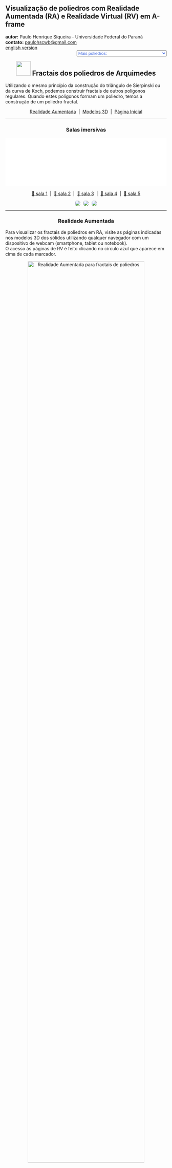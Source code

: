 <link rel="stylesheet" href="../../scripts/style.css">
<meta charset="utf-8">
<link rel="icon" type="image/png" href="../vr/salas/imagens/icone.png">
<h2>Visualização de poliedros com Realidade Aumentada (RA) e Realidade Virtual (RV) em A-frame</h2>
<b>autor:</b> Paulo Henrique Siqueira - Universidade Federal do Paraná
<br><b>contato:</b> <a href="#"> paulohscwb@gmail.com </a>
<br><a href="https://paulohscwb.github.io/polyhedra2/fractalarchimedean/">english version</a>
<form style="margin: 0 auto; float:right; text-align:right; width:100%; margin-bottom:15px;">
	<select id="url" onchange="urlHandler(this.value)" style="color:royalblue;">
		<option disabled selected>Mais poliedros:</option>
		<option value="../../ArchimedeanCatalanHulls/pt-br/">Cascos convexos de Arquimedes e Catalan</option>
		<option value="../../fractalplatonic/pt-br/">Fractais dos poliedros de Platão</option>
		<option value="../../fractalnonconvex/pt-br/">Fractais dos poliedros não convexos</option>
		<option disabled value="../../fractalarchimedean/pt-br/">Fractais dos poliedros de Arquimedes</option>
		<option value="../../chamfered/pt-br/">Poliedros chanfrados</option>
		<option value="../../propellor/pt-br/">Poliedros de hélice</option>
		<option value="../../diamonds/pt-br/">Poliedros de diamante</option>
		<option value="../../biscribed/pt-br/">Poliedros biscritos</option>
	</select>
</form>
<script>
function urlHandler(value) {                               
    window.location.assign(`${value}`);
}
</script>

<p id="p1"></p>
  <h2 align="center"><img src="../vr/salas/imagens/icone.png" style="margin-bottom:-10px" width="45"> Fractais dos poliedros de Arquimedes</h2>
  Utilizando o mesmo princípio da construção do triângulo de Sierpinski ou da curva de Koch, podemos construir fractais de outros polígonos regulares. Quando estes polígonos formam um poliedro, temos a construção de um poliedro fractal.

 <p align="center"><a href="#ra">Realidade Aumentada</a><span>&nbsp;&nbsp;|&nbsp;&nbsp;</span><a href="#m3d">Modelos 3D</a><span>&nbsp;&nbsp;|&nbsp;&nbsp;</span><a href="../../pt-br/">Página Inicial</a></p>
<hr>
 <h3 align="center">Salas imersivas</h3>
  <div class="embed-container"><iframe width="100%" src="../sala1.htm" title="Sala Imersiva de fractais de poliedros" frameborder="0" loading="lazy"></iframe></div>
  <p align="center"><a href="../sala1.htm" target="_blank">&#x1f517; sala 1</a><span>&nbsp;&nbsp;|&nbsp;&nbsp;</span><a href="../sala2.htm" target="_blank">&#x1f517; sala 2</a><span>&nbsp;&nbsp;|&nbsp;&nbsp;</span><a href="../sala3.htm" target="_blank">&#x1f517; sala 3</a><span>&nbsp;&nbsp;|&nbsp;&nbsp;</span><a href="../sala4.htm" target="_blank">&#x1f517; sala 4</a><span>&nbsp;&nbsp;|&nbsp;&nbsp;</span><a href="../sala5.htm" target="_blank">&#x1f517; sala 5</a></p>
  <p align="center"><img src="../../../cotadas/videos/frac_arq1.gif" style="max-width: 31.5%; border-radius:5px; margin-right:2%" loading="lazy"/><img src="../../../cotadas/videos/frac_arq2.gif" style="max-width: 31.5%; border-radius:5px; margin-right:2%" loading="lazy"/><img src="../../../cotadas/videos/frac_arq3.gif" style="max-width: 31.5%; border-radius:5px" loading="lazy"/></p>
  <hr>
  <h3 id="ra" align="center">Realidade Aumentada</h3>
  Para visualizar os fractais de poliedros em RA, visite as páginas indicadas nos modelos 3D dos sólidos utilizando qualquer navegador com um dispositivo de webcam (smartphone, tablet ou notebook).
<br>O acesso às páginas de RV é feito clicando no círculo azul que aparece em cima de cada marcador.
<p align="center"><img style="border-radius:7px;" alt="Realidade Aumentada para fractais de poliedros" src="../ar/example.jpg" width="85%"></p>
<p align="center"><img src="../ar/fractalarchimedean.gif" alt="Realidade Aumentada para fractais de poliedros" style="max-width: 92%; border-radius:5px;" loading="lazy"/></p>
<hr>
<h3 id="m3d" align="center">Modelos 3D</h3>
<iframe width="560" height="315" style="max-width:100%" src="https://www.youtube.com/embed/videoseries?list=PLy0I_lGW8HxXIEDyrj14E7sqOR33oFOdr" title="YouTube video player" frameborder="0" allow="accelerometer; autoplay; clipboard-write; encrypted-media; gyroscope; picture-in-picture; web-share" allowfullscreen></iframe>
<h4>1. Fractal do cuboctaedro</h4>
<a href="../vr/FractalCuboctahedron.htm" target="_blank" title="modelo 3D" class="fotoA"><img src="../ar/31A.png" class="foto" alt="Fractal do cuboctaedro"></a><img src="../ar/31.png" class="qr">
 <br><br>Aplicando-se o princípio de construção da curva de Sierpinski nos vértices das faces quadradas do cuboctaedro, obtemos um fractal do cuboctaedro. Na primeira ordem de construção do fractal, construímos um novo sólido em cada vértice do poliedro original. Neste exemplo, temos as representações do sólido nas ordens 0, 1, 2 e 3.
 <table>
	<tr>
		<th>ordem</th>
		<th>poliedros</th>
		<th>faces</th>
		<th>arestas</th>
		<th>vértices</th>
	</tr>
	<tr>
		<td>0</td>
		<td>1</td>
		<td>14</td>
		<td>24</td>
		<td>12</td>
	</tr>
	<tr>
		<td>1</td>
		<td>12</td>
		<td>168</td>
		<td>288</td>
		<td>144</td>
	</tr>
	<tr>
		<td>2</td>
		<td>144</td>
		<td>2016</td>
		<td>3456</td>
		<td>1728</td>
	</tr>
	<tr>
		<td>3</td>
		<td>1728</td>
		<td>24192</td>
		<td>41472</td>
		<td>20736</td>
	</tr>
 </table>
 <a href="../ra.html" class="raAR" title="Realidade aumentada" target="_blank"></a>
<hr>
<h4>2. Fractal do icosidodecaedro</h4>
<a href="../vr/FractalIcosidodecahedron.htm" target="_blank" title="modelo 3D" class="fotoA"><img src="../ar/32A.png" class="foto" alt="Fractal do icosidodecaedro"></a><img src="../ar/32.png" class="qr">
 <br><br>Aplicando-se o princípio de construção da curva de Koch nas faces triangulares do icosidodecaedro, obtemos um fractal do icosidodecaedro. Na primeira ordem de construção do fractal, construímos um novo sólido em cada face triangular do poliedro original. Neste exemplo, temos as representações do sólido nas ordens 0, 1, 2 e 3.
 <table>
	<tr>
		<th>ordem</th>
		<th>poliedros</th>
		<th>faces</th>
		<th>arestas</th>
		<th>vértices</th>
	</tr>
	<tr>
		<td>0</td>
		<td>1</td>
		<td>32</td>
		<td>60</td>
		<td>30</td>
	</tr>
	<tr>
		<td>1</td>
		<td>21</td>
		<td>672</td>
		<td>1260</td>
		<td>630</td>
	</tr>
	<tr>
		<td>2</td>
		<td>441</td>
		<td>14112</td>
		<td>26460</td>
		<td>13230</td>
	</tr>
	<tr>
		<td>3</td>
		<td>9261</td>
		<td>296352</td>
		<td>555660</td>
		<td>277830</td>
	</tr>
 </table>
 <a href="../ra.html" class="raAR" title="Realidade aumentada" target="_blank"></a>
<hr>
<h4>3. Fractal do rombicosidodecaedro</h4>
<a href="../vr/FractalRhombicosidodecahedron.htm" target="_blank" title="modelo 3D" class="fotoA"><img src="../ar/33A.png" class="foto" alt="Fractal do rombicosidodecaedro"></a><img src="../ar/33.png" class="qr">
 <br><br>Aplicando-se o princípio de construção da curva de Koch nas faces pentagonais do rombicosidodecaedro, obtemos um fractal do rombicosidodecaedro. Na primeira ordem de construção do fractal, construímos um novo sólido em cada face pentagonal do poliedro original. Neste exemplo, temos as representações do sólido nas ordens 0, 1, 2 e 3.
 <table>
	<tr>
		<th>ordem</th>
		<th>poliedros</th>
		<th>faces</th>
		<th>arestas</th>
		<th>vértices</th>
	</tr>
	<tr>
		<td>0</td>
		<td>1</td>
		<td>62</td>
		<td>120</td>
		<td>60</td>
	</tr>
	<tr>
		<td>1</td>
		<td>13</td>
		<td>806</td>
		<td>1560</td>
		<td>780</td>
	</tr>
	<tr>
		<td>2</td>
		<td>169</td>
		<td>10478</td>
		<td>20280</td>
		<td>10140</td>
	</tr>
	<tr>
		<td>3</td>
		<td>2197</td>
		<td>136214</td>
		<td>263640</td>
		<td>131820</td>
	</tr>
 </table>
 <a href="../ra.html" class="raAR" title="Realidade aumentada" target="_blank"></a>
<hr>
<h4>4. Fractal do rombicuboctaedro</h4>
<a href="../vr/FractalRhombicuboctahedron.htm" target="_blank" title="modelo 3D" class="fotoA"><img src="../ar/34A.png" class="foto" alt="Fractal do rombicuboctaedro"></a><img src="../ar/34.png" class="qr">
 <br><br>Aplicando-se o princípio de construção da curva de Koch nas faces triangulares do rombicuboctaedro, obtemos um fractal do rombicuboctaedro. Na primeira ordem de construção do fractal, construímos um novo sólido em cada face triangular do poliedro original. Neste exemplo, temos as representações do sólido nas ordens 0, 1, 2 e 3.
 <table>
	<tr>
		<th>ordem</th>
		<th>poliedros</th>
		<th>faces</th>
		<th>arestas</th>
		<th>vértices</th>
	</tr>
	<tr>
		<td>0</td>
		<td>1</td>
		<td>26</td>
		<td>48</td>
		<td>24</td>
	</tr>
	<tr>
		<td>1</td>
		<td>9</td>
		<td>234</td>
		<td>432</td>
		<td>216</td>
	</tr>
	<tr>
		<td>2</td>
		<td>81</td>
		<td>2106</td>
		<td>3888</td>
		<td>1944</td>
	</tr>
	<tr>
		<td>3</td>
		<td>729</td>
		<td>18954</td>
		<td>34992</td>
		<td>17496</td>
	</tr>
 </table>
 <a href="../ra1.html" class="raAR" title="Realidade aumentada" target="_blank"></a>
<hr>
<h4>5. Fractal do cubo snub</h4>
<a href="../vr/FractalSnubCube.htm" target="_blank" title="modelo 3D" class="fotoA"><img src="../ar/35A.png" class="foto" alt="Fractal do cubo snub"></a><img src="../ar/35.png" class="qr">
 <br><br>Aplicando-se o princípio de construção da curva de Koch nas faces quadradas do cubo snub, obtemos um fractal do cubo snub. Na primeira ordem de construção do fractal, construímos um novo sólido em cada face quadrada do poliedro original. Neste exemplo, temos as representações do sólido nas ordens 0, 1, 2, e 4.
 <table>
	<tr>
		<th>ordem</th>
		<th>poliedros</th>
		<th>faces</th>
		<th>arestas</th>
		<th>vértices</th>
	</tr>
	<tr>
		<td>0</td>
		<td>1</td>
		<td>38</td>
		<td>60</td>
		<td>24</td>
	</tr>
	<tr>
		<td>1</td>
		<td>7</td>
		<td>266</td>
		<td>420</td>
		<td>168</td>
	</tr>
	<tr>
		<td>2</td>
		<td>49</td>
		<td>1862</td>
		<td>2940</td>
		<td>1176</td>
	</tr>
	<tr>
		<td>3</td>
		<td>343</td>
		<td>13034</td>
		<td>20580</td>
		<td>8232</td>
	</tr>
	<tr>
		<td>4</td>
		<td>2401</td>
		<td>91238</td>
		<td>144060</td>
		<td>57624</td>
	</tr>
 </table>
 <a href="../ra1.html" class="raAR" title="Realidade aumentada" target="_blank"></a>
<hr>
<h4>6. Fractal do dodecaedro snub</h4>
<a href="../vr/FractalSnubDodecahedron.htm" target="_blank" title="modelo 3D" class="fotoA"><img src="../ar/36A.png" class="foto" alt="Fractal do dodecaedro snub"></a><img src="../ar/36.png" class="qr">
 <br><br>Aplicando-se o princípio de construção da curva de Koch nas faces pentagonais do dodecaedro snub, obtemos um fractal do dodecaedro snub. Na primeira ordem de construção do fractal, construímos um novo sólido em cada face pentagonal do poliedro original. Neste exemplo, temos as representações do sólido nas ordens 0, 1, 2 e 3.
 <table>
	<tr>
		<th>ordem</th>
		<th>poliedros</th>
		<th>faces</th>
		<th>arestas</th>
		<th>vértices</th>
	</tr>
	<tr>
		<td>0</td>
		<td>1</td>
		<td>92</td>
		<td>150</td>
		<td>60</td>
	</tr>
	<tr>
		<td>1</td>
		<td>13</td>
		<td>1196</td>
		<td>1950</td>
		<td>780</td>
	</tr>
	<tr>
		<td>2</td>
		<td>169</td>
		<td>15548</td>
		<td>25350</td>
		<td>10140</td>
	</tr>
	<tr>
		<td>3</td>
		<td>2197</td>
		<td>202124</td>
		<td>329550</td>
		<td>131820</td>
	</tr>
 </table>
 <a href="../ra1.html" class="raAR" title="Realidade aumentada" target="_blank"></a>
<hr>
<h4>7. Fractal do cuboctaedro truncado</h4>
<a href="../vr/FractalTruncatedCuboctahedron.htm" target="_blank" title="modelo 3D" class="fotoA"><img src="../ar/38A.png" class="foto" alt="Fractal do cuboctaedro truncado"></a><img src="../ar/38.png" class="qr">
 <br><br>Aplicando-se o princípio de construção da curva de Koch nas faces quadradas do cuboctaedro truncado, obtemos um fractal do cuboctaedro truncado. Na primeira ordem de construção do fractal, construímos um novo sólido em cada face quadrada do poliedro original. Neste exemplo, temos as representações do sólido nas ordens 0, 1, 2 e 3.
 <table>
	<tr>
		<th>ordem</th>
		<th>poliedros</th>
		<th>faces</th>
		<th>arestas</th>
		<th>vértices</th>
	</tr>
	<tr>
		<td>0</td>
		<td>1</td>
		<td>26</td>
		<td>72</td>
		<td>48</td>
	</tr>
	<tr>
		<td>1</td>
		<td>13</td>
		<td>338</td>
		<td>936</td>
		<td>624</td>
	</tr>
	<tr>
		<td>2</td>
		<td>169</td>
		<td>4394</td>
		<td>12168</td>
		<td>8112</td>
	</tr>
	<tr>
		<td>3</td>
		<td>2197</td>
		<td>57122</td>
		<td>158184</td>
		<td>105456</td>
	</tr>
 </table>
 <a href="../ra1.html" class="raAR" title="Realidade aumentada" target="_blank"></a>
<hr>
<h4>8. Fractal do cubo truncado</h4>
<a href="../vr/FractalTruncatedCube.htm" target="_blank" title="modelo 3D" class="fotoA"><img src="../ar/37A.png" class="foto" alt="Fractal do cubo truncado"></a><img src="../ar/37.png" class="qr">
 <br><br>Aplicando-se o princípio de construção da curva de Koch nas faces triangulares do cubo truncado, obtemos um fractal do cubo truncado. Na primeira ordem de construção do fractal, construímos um novo sólido em cada face triangular do poliedro original. Neste exemplo, temos as representações do sólido nas ordens 0, 1, 2 e 3.
 <table>
	<tr>
		<th>ordem</th>
		<th>poliedros</th>
		<th>faces</th>
		<th>arestas</th>
		<th>vértices</th>
	</tr>
	<tr>
		<td>0</td>
		<td>1</td>
		<td>14</td>
		<td>36</td>
		<td>24</td>
	</tr>
	<tr>
		<td>1</td>
		<td>9</td>
		<td>126</td>
		<td>324</td>
		<td>216</td>
	</tr>
	<tr>
		<td>2</td>
		<td>81</td>
		<td>1134</td>
		<td>2916</td>
		<td>1944</td>
	</tr>
	<tr>
		<td>3</td>
		<td>729</td>
		<td>10206</td>
		<td>26244</td>
		<td>17496</td>
	</tr>
 </table>
 <a href="../ra2.html" class="raAR" title="Realidade aumentada" target="_blank"></a>
<hr>
<h4>9. Fractal do dodecaedro truncado</h4>
<a href="../vr/FractalTruncatedDodecahedron.htm" target="_blank" title="modelo 3D" class="fotoA"><img src="../ar/39A.png" class="foto" alt="Fractal do dodecaedro truncado"></a><img src="../ar/39.png" class="qr">
 <br><br>Aplicando-se o princípio de construção da curva de Koch nas faces triangulares do dodecaedro truncado, obtemos um fractal do dodecaedro truncado. Na primeira ordem de construção do fractal, construímos um novo sólido em cada face triangular do poliedro original. Neste exemplo, temos as representações do sólido nas ordens 0, 1, 2 e 3.
 <table>
	<tr>
		<th>ordem</th>
		<th>poliedros</th>
		<th>faces</th>
		<th>arestas</th>
		<th>vértices</th>
	</tr>
	<tr>
		<td>0</td>
		<td>1</td>
		<td>32</td>
		<td>150</td>
		<td>60</td>
	</tr>
	<tr>
		<td>1</td>
		<td>21</td>
		<td>672</td>
		<td>3150</td>
		<td>1260</td>
	</tr>
	<tr>
		<td>2</td>
		<td>441</td>
		<td>14112</td>
		<td>66150</td>
		<td>26460</td>
	</tr>
	<tr>
		<td>3</td>
		<td>9261</td>
		<td>296352</td>
		<td>1389150</td>
		<td>555660</td>
	</tr>
 </table>
 <a href="../ra2.html" class="raAR" title="Realidade aumentada" target="_blank"></a>
<hr>
<h4>10. Fractal do icosaedro truncado</h4>
<a href="../vr/FractalTruncatedIcosahedron.htm" target="_blank" title="modelo 3D" class="fotoA"><img src="../ar/40A.png" class="foto" alt="Fractal do icosaedro truncado"></a><img src="../ar/40.png" class="qr">
 <br><br>Aplicando-se o princípio de construção da curva de Koch nas faces pentagonais do icosaedro truncado, obtemos um fractal do icosaedro truncado. Na primeira ordem de construção do fractal, construímos um novo sólido em cada face pentagonal do poliedro original. Neste exemplo, temos as representações do sólido nas ordens 0, 1, 2 e 3.
 <table>
	<tr>
		<th>ordem</th>
		<th>poliedros</th>
		<th>faces</th>
		<th>arestas</th>
		<th>vértices</th>
	</tr>
	<tr>
		<td>0</td>
		<td>1</td>
		<td>32</td>
		<td>90</td>
		<td>60</td>
	</tr>
	<tr>
		<td>1</td>
		<td>13</td>
		<td>416</td>
		<td>1170</td>
		<td>780</td>
	</tr>
	<tr>
		<td>2</td>
		<td>169</td>
		<td>5408</td>
		<td>15210</td>
		<td>10140</td>
	</tr>
	<tr>
		<td>3</td>
		<td>2197</td>
		<td>70304</td>
		<td>197730</td>
		<td>131820</td>
	</tr>
 </table>
 <a href="../ra2.html" class="raAR" title="Realidade aumentada" target="_blank"></a>
 <p class="topop"><a href="#p1" class="topo">voltar ao topo</a></p>
<hr>
<h4>11. Fractal do icosidodecaedro truncado</h4>
<a href="../vr/FractalTruncatedIcosidodecahedron.htm" target="_blank" title="modelo 3D" class="fotoA"><img src="../ar/41A.png" class="foto" alt="Fractal do icosidodecaedro truncado"></a><img src="../ar/41.png" class="qr">
 <br><br>Aplicando-se o princípio de construção da curva de Koch nas faces decagonais do icosidodecaedro truncado, obtemos um fractal do icosidodecaedro truncado. Na primeira ordem de construção do fractal, construímos um novo sólido em cada face decagonal do poliedro original. Neste exemplo, temos as representações do sólido nas ordens 0, 1, 2 e 3.
 <table>
	<tr>
		<th>ordem</th>
		<th>poliedros</th>
		<th>faces</th>
		<th>arestas</th>
		<th>vértices</th>
	</tr>
	<tr>
		<td>0</td>
		<td>1</td>
		<td>62</td>
		<td>180</td>
		<td>120</td>
	</tr>
	<tr>
		<td>1</td>
		<td>13</td>
		<td>806</td>
		<td>2340</td>
		<td>1560</td>
	</tr>
	<tr>
		<td>2</td>
		<td>169</td>
		<td>10478</td>
		<td>30420</td>
		<td>20280</td>
	</tr>
	<tr>
		<td>3</td>
		<td>2197</td>
		<td>136214</td>
		<td>395460</td>
		<td>263640</td>
	</tr>
 </table>
 <a href="../ra3.html" class="raAR" title="Realidade aumentada" target="_blank"></a>
<hr>
<h4>12. Fractal do octaedro truncado</h4>
<a href="../vr/FractalTruncatedOctahedron.htm" target="_blank" title="modelo 3D" class="fotoA"><img src="../ar/42A.png" class="foto" alt="Fractal do octaedro truncado"></a><img src="../ar/42.png" class="qr">
 <br><br>Aplicando-se o princípio de construção da curva de Koch nas faces quadradas do octaedro truncado, obtemos um fractal do octaedro truncado. Na primeira ordem de construção do fractal, construímos um novo sólido em cada face quadrada do poliedro original. Neste exemplo, temos as representações do sólido nas ordens 0, 1, 2 e 3.
 <table>
	<tr>
		<th>ordem</th>
		<th>poliedros</th>
		<th>faces</th>
		<th>arestas</th>
		<th>vértices</th>
	</tr>
	<tr>
		<td>0</td>
		<td>1</td>
		<td>14</td>
		<td>36</td>
		<td>24</td>
	</tr>
	<tr>
		<td>1</td>
		<td>7</td>
		<td>98</td>
		<td>252</td>
		<td>168</td>
	</tr>
	<tr>
		<td>2</td>
		<td>49</td>
		<td>686</td>
		<td>1764</td>
		<td>1176</td>
	</tr>
	<tr>
		<td>3</td>
		<td>343</td>
		<td>4802</td>
		<td>12348</td>
		<td>8232</td>
	</tr>
	<tr>
		<td>4</td>
		<td>2401</td>
		<td>33614</td>
		<td>86436</td>
		<td>57624</td>
	</tr>
 </table>
 <a href="../ra3.html" class="raAR" title="Realidade aumentada" target="_blank"></a>
<hr>
<h4>13. Fractal do tetraedro truncado</h4>
<a href="../vr/FractalTruncatedTetrahedron.htm" target="_blank" title="modelo 3D" class="fotoA"><img src="../ar/43A.png" class="foto" alt="Fractal do tetraedro truncado"></a><img src="../ar/43.png" class="qr">
 <br><br>Aplicando-se o princípio de construção do triângulo de Sierpinski nos vértices das faces triangulares do tetraedro truncado, obtemos um fractal do tetraedro truncado. Na primeira ordem de construção do fractal, construímos um novo sólido em cada vértice do poliedro original. Neste exemplo, temos as representações do sólido nas ordens 0, 1, 2 e 3.
 <table>
	<tr>
		<th>ordem</th>
		<th>poliedros</th>
		<th>faces</th>
		<th>arestas</th>
		<th>vértices</th>
	</tr>
	<tr>
		<td>0</td>
		<td>1</td>
		<td>8</td>
		<td>18</td>
		<td>12</td>
	</tr>
	<tr>
		<td>1</td>
		<td>12</td>
		<td>96</td>
		<td>216</td>
		<td>144</td>
	</tr>
	<tr>
		<td>2</td>
		<td>144</td>
		<td>1152</td>
		<td>2592</td>
		<td>1728</td>
	</tr>
	<tr>
		<td>3</td>
		<td>1728</td>
		<td>13824</td>
		<td>31104</td>
		<td>20736</td>
	</tr>
 </table>
 <a href="../ra3.html" class="raAR" title="Realidade aumentada" target="_blank"></a>
 <hr>
<h4>14. Esponja Menger: Cubo snub</h4>
<a href="../vr/FractalSnubCube1.htm" target="_blank" title="modelo 3D" class="fotoA"><img src="../ar/44A.png" class="foto" alt="Esponja Menger - Cubo snub"></a><img src="../ar/44.png" class="qr">
 <br><br>Aplicando-se o princípio de construção do tapete de Sierpinski nas 6 faces quadradas do cubo snub, obtemos um cubo snub fractal. Na primeira ordem de construção do fractal, construímos 8 novos sólidos em cada face quadrada do poliedro original, todas com ⅓ da medida da aresta do cubo snub. Neste exemplo, temos as representações do sólido nas ordens 0, 1, 2 e 3.
 <a href="../ra4.html" class="raAR" title="Realidade aumentada" target="_blank"></a>
 <hr>
<h4>15. Cruz de Menger - Jerusalém: Cubo snub v1</h4>
<a href="../vr/FractalSnubCube2.htm" target="_blank" title="modelo 3D" class="fotoA"><img src="../ar/45A.png" class="foto" alt="cruz de Menger - Jerusalém - Cubo snub"></a><img src="../ar/45.png" class="qr">
 <br><br>Considere um cubo snub. Podemos aumentar os tamanhos das arestas dos cubos snub dos cantos e diminuir os tamanhos das arestas dos cubos snub intermediários para revelar uma cruz. Nesta versão, temos 8 cubos snub homotéticos com proporção de &#8534; e 12 cubos snub homotéticos com proporção de &#8533;.
 <a href="../ra4.html" class="raAR" title="Realidade aumentada" target="_blank"></a>
 <hr>
<h4>16. Cruz de Menger - Jerusalém: Cubo snub v2</h4>
<a href="../vr/FractalSnubCube3.htm" target="_blank" title="modelo 3D" class="fotoA"><img src="../ar/46A.png" class="foto" alt="cruz de Menger - Jerusalém - Cubo snub"></a><img src="../ar/46.png" class="qr">
 <br><br>Considere um cubo snub. Podemos aumentar os tamanhos das arestas dos cubos snub dos cantos e diminuir os tamanhos das arestas dos cubos snub intermediários para revelar uma cruz. Nesta versão, temos 8 cubos snub homotéticos com proporção de &#8730;2 - 1 e 12 cubos snub homotéticos com proporção de (&#8730;2 - 1)&#xb2;.
 <a href="../ra4a.html" class="raAR" title="Realidade aumentada" target="_blank"></a>
 <hr>
<h4>17. Floco de neve Mosely: Cubo snub</h4>
<a href="../vr/FractalSnubCube4.htm" target="_blank" title="modelo 3D" class="fotoA"><img src="../ar/47A.png" class="foto" alt="Floco de neve Mosely: Cubo snub"></a><img src="../ar/47.png" class="qr">
 <br><br>O floco de neve Mosely é um tipo de fractal Sierpinski-Menger obtido em duas variantes pela operação usada na criação do floco de neve Sierpinski-Menger. Neste caso, removemos oito cubos snub dos cantos e o cubo snub central em cada iteração.
 <a href="../ra4a.html" class="raAR" title="Realidade aumentada" target="_blank"></a>
 <hr>
<h4>18. Esponja Menger: Cubo truncado</h4>
<a href="../vr/FractalTruncatedCube1.htm" target="_blank" title="modelo 3D" class="fotoA"><img src="../ar/48A.png" class="foto" alt="Esponja Menger - Cubo truncado"></a><img src="../ar/48.png" class="qr">
 <br><br>Aplicando-se o princípio de construção do tapete de Sierpinski nas 6 faces octogonais do cubo truncado, obtemos um cubo truncado fractal. Na primeira ordem de construção do fractal, construímos 8 novos sólidos em cada face octogonal do poliedro original, todas com ⅓ da medida da aresta do cubo truncado. Neste exemplo, temos as representações do sólido nas ordens 0, 1, 2 e 3.
 <a href="../ra5.html" class="raAR" title="Realidade aumentada" target="_blank"></a>
 <hr>
<h4>19. Cruz de Menger - Jerusalém: Cubo truncado v1</h4>
<a href="../vr/FractalTruncatedCube2.htm" target="_blank" title="modelo 3D" class="fotoA"><img src="../ar/49A.png" class="foto" alt="cruz de Menger - Jerusalém - Cubo truncado"></a><img src="../ar/49.png" class="qr">
 <br><br>Considere um cubo truncado. Podemos aumentar os tamanhos das arestas dos cubos truncados dos cantos e diminuir os tamanhos das arestas dos cubos truncados intermediários para revelar uma cruz. Nesta versão, temos 8 cubos truncados homotéticos com proporção de &#8534; e 12 cubos truncados homotéticos com proporção de &#8533;.
 <a href="../ra5.html" class="raAR" title="Realidade aumentada" target="_blank"></a>
 <hr>
<h4>20. Cruz de Menger - Jerusalém: Cubo truncado v2</h4>
<a href="../vr/FractalTruncatedCube3.htm" target="_blank" title="modelo 3D" class="fotoA"><img src="../ar/50A.png" class="foto" alt="cruz de Menger - Jerusalém - Cubo truncado"></a><img src="../ar/50.png" class="qr">
 <br><br>Considere um cubo truncado. Podemos aumentar os tamanhos das arestas dos cubos truncados dos cantos e diminuir os tamanhos das arestas dos cubos truncados intermediários para revelar uma cruz. Nesta versão, temos 8 cubos truncados homotéticos com proporção de &#8730;2 - 1 e 12 cubos truncados homotéticos com proporção de (&#8730;2 - 1)&#xb2;.
 <a href="../ra5a.html" class="raAR" title="Realidade aumentada" target="_blank"></a>
 <p class="topop"><a href="#p1" class="topo">voltar ao topo</a></p>
 <hr>
<h4>21. Floco de neve Mosely: Cubo truncado</h4>
<a href="../vr/FractalTruncatedCube4.htm" target="_blank" title="modelo 3D" class="fotoA"><img src="../ar/51A.png" class="foto" alt="Floco de neve Mosely: Cubo truncado"></a><img src="../ar/51.png" class="qr">
 <br><br>O floco de neve Mosely é um tipo de fractal Sierpinski-Menger obtido em duas variantes pela operação usada na criação do floco de neve Sierpinski-Menger. Neste caso, removemos oito cubos truncados dos cantos e o cubo truncado central em cada iteração.
 <a href="../ra5a.html" class="raAR" title="Realidade aumentada" target="_blank"></a>
 <hr>
<h4>22. Esponja Menger: Rombicuboctaedro</h4>
<a href="../vr/FractalRhombicuboctahedron1.htm" target="_blank" title="modelo 3D" class="fotoA"><img src="../ar/52A.png" class="foto" alt="Esponja Menger - rombicuboctaedro"></a><img src="../ar/52.png" class="qr">
 <br><br>Aplicando-se o princípio de construção do tapete de Sierpinski em 6 faces quadradas do rombicuboctaedro, obtemos um rombicuboctaedro fractal. Na primeira ordem de construção do fractal, construímos 8 novos sólidos nas faces quadradas do poliedro original, todas com ⅓ da medida da aresta do rombicuboctaedro. Neste exemplo, temos as representações do sólido nas ordens 0, 1, 2 e 3.
 <a href="../ra6.html" class="raAR" title="Realidade aumentada" target="_blank"></a>
 <hr>
<h4>23. Cruz de Menger - Jerusalém: Rombicuboctaedro v1</h4>
<a href="../vr/FractalRhombicuboctahedron2.htm" target="_blank" title="modelo 3D" class="fotoA"><img src="../ar/53A.png" class="foto" alt="cruz de Menger - Jerusalém - rombicuboctaedro"></a><img src="../ar/53.png" class="qr">
 <br><br>Considere um rombicuboctaedro. Podemos aumentar os tamanhos das arestas dos rombicuboctaedros dos cantos e diminuir os tamanhos das arestas dos rombicuboctaedros intermediários para revelar uma cruz. Nesta versão, temos 8 rombicuboctaedros homotéticos com proporção de &#8534; e 12 rombicuboctaedros homotéticos com proporção de &#8533;.
 <a href="../ra6.html" class="raAR" title="Realidade aumentada" target="_blank"></a>
 <hr>
<h4>24. Cruz de Menger - Jerusalém: Rombicuboctaedro v2</h4>
<a href="../vr/FractalRhombicuboctahedron3.htm" target="_blank" title="modelo 3D" class="fotoA"><img src="../ar/54A.png" class="foto" alt="cruz de Menger - Jerusalém - rombicuboctaedro"></a><img src="../ar/54.png" class="qr">
 <br><br>Considere um rombicuboctaedro. Podemos aumentar os tamanhos das arestas dos rombicuboctaedros dos cantos e diminuir os tamanhos das arestas dos rombicuboctaedros intermediários para revelar uma cruz. Nesta versão, temos 8 rombicuboctaedros homotéticos com proporção de &#8730;2 - 1 e 12 rombicuboctaedros homotéticos com proporção de (&#8730;2 - 1)&#xb2;.
 <a href="../ra6a.html" class="raAR" title="Realidade aumentada" target="_blank"></a>
 <hr>
<h4>25. Floco de neve Mosely: Rombicuboctaedro</h4>
<a href="../vr/FractalRhombicuboctahedron4.htm" target="_blank" title="modelo 3D" class="fotoA"><img src="../ar/55A.png" class="foto" alt="Floco de neve Mosely: rombicuboctaedro"></a><img src="../ar/55.png" class="qr">
 <br><br>O floco de neve Mosely é um tipo de fractal Sierpinski-Menger obtido em duas variantes pela operação usada na criação do floco de neve Sierpinski-Menger. Neste caso, removemos oito rombicuboctaedros dos cantos e o rombicuboctaedro central em cada iteração.
 <a href="../ra6a.html" class="raAR" title="Realidade aumentada" target="_blank"></a>
 <hr>
<h4>26. Esponja Menger: Cuboctaedro</h4>
<a href="../vr/FractalCuboctahedron1.htm" target="_blank" title="modelo 3D" class="fotoA"><img src="../ar/56A.png" class="foto" alt="Esponja Menger - Cuboctaedro"></a><img src="../ar/56.png" class="qr">
 <br><br>Aplicando-se o princípio de construção do tapete de Sierpinski nas 6 faces quadradas do cuboctaedro, obtemos um cuboctaedro fractal. Na primeira ordem de construção do fractal, construímos 8 novos sólidos nas faces quadradas do poliedro original, todas com ⅓ da medida da aresta do cuboctaedro. Neste exemplo, temos as representações do sólido nas ordens 0, 1, 2 e 3.
 <a href="../ra7.html" class="raAR" title="Realidade aumentada" target="_blank"></a>
 <hr>
<h4>27. Cruz de Menger - Jerusalém: Cuboctaedro v1</h4>
<a href="../vr/FractalCuboctahedron2.htm" target="_blank" title="modelo 3D" class="fotoA"><img src="../ar/57A.png" class="foto" alt="cruz de Menger - Jerusalém - Cuboctaedro"></a><img src="../ar/57.png" class="qr">
 <br><br>Considere um cuboctaedro. Podemos aumentar os tamanhos das arestas dos cuboctaedros dos cantos e diminuir os tamanhos das arestas dos cuboctaedros intermediários para revelar uma cruz. Nesta versão, temos 8 cuboctaedros homotéticos com proporção de &#8534; e 12 cuboctaedros homotéticos com proporção de &#8533;.
 <a href="../ra7.html" class="raAR" title="Realidade aumentada" target="_blank"></a>
 <hr>
<h4>28. Cruz de Menger - Jerusalém: Cuboctaedro v2</h4>
<a href="../vr/FractalCuboctahedron3.htm" target="_blank" title="modelo 3D" class="fotoA"><img src="../ar/58A.png" class="foto" alt="cruz de Menger - Jerusalém - Cuboctaedro"></a><img src="../ar/58.png" class="qr">
 <br><br>Considere um cuboctaedro. Podemos aumentar os tamanhos das arestas dos cuboctaedros dos cantos e diminuir os tamanhos das arestas dos cuboctaedros intermediários para revelar uma cruz. Nesta versão, temos 8 cuboctaedros homotéticos com proporção de &#8730;2 - 1 e 12 cuboctaedros homotéticos com proporção de (&#8730;2 - 1)&#xb2;.
 <a href="../ra7a.html" class="raAR" title="Realidade aumentada" target="_blank"></a>
 <hr>
<h4>29. Floco de neve Mosely: Cuboctaedro</h4>
<a href="../vr/FractalCuboctahedron4.htm" target="_blank" title="modelo 3D" class="fotoA"><img src="../ar/59A.png" class="foto" alt="Floco de neve Mosely: cuboctaedro"></a><img src="../ar/59.png" class="qr">
 <br><br>O floco de neve Mosely é um tipo de fractal Sierpinski-Menger obtido em duas variantes pela operação usada na criação do floco de neve Sierpinski-Menger. Neste caso, removemos oito cuboctaedros dos cantos e o cuboctaedro central em cada iteração.
 <a href="../ra7a.html" class="raAR" title="Realidade aumentada" target="_blank"></a>
 <hr>
<h4>30. Esponja Menger: Cuboctaedro truncado</h4>
<a href="../vr/FractalTruncatedCuboctahedron1.htm" target="_blank" title="modelo 3D" class="fotoA"><img src="../ar/60A.png" class="foto" alt="Esponja Menger - Cuboctaedro truncado"></a><img src="../ar/60.png" class="qr">
 <br><br>Aplicando-se o princípio de construção do tapete de Sierpinski nas 6 faces octogonais do cuboctaedro truncado, obtemos um cuboctaedro truncado fractal. Na primeira ordem de construção do fractal, construímos 8 novos sólidos nas faces octogonais do poliedro original, todas com ⅓ da medida da aresta do cuboctaedro truncado. Neste exemplo, temos as representações do sólido nas ordens 0, 1, 2 e 3.
 <a href="../ra8.html" class="raAR" title="Realidade aumentada" target="_blank"></a>
 <p class="topop"><a href="#p1" class="topo">voltar ao topo</a></p>
 <hr>
<h4>31. Cruz de Menger - Jerusalém: Cuboctaedro truncado v1</h4>
<a href="../vr/FractalTruncatedCuboctahedron2.htm" target="_blank" title="modelo 3D" class="fotoA"><img src="../ar/61A.png" class="foto" alt="cruz de Menger - Jerusalém - Cuboctaedro truncado"></a><img src="../ar/61.png" class="qr">
 <br><br>Considere um cuboctaedro truncado. Podemos aumentar os tamanhos das arestas dos cuboctaedros truncados dos cantos e diminuir os tamanhos das arestas dos cuboctaedros truncados intermediários para revelar uma cruz. Nesta versão, temos 8 cuboctaedros truncados homotéticos com proporção de &#8534; e 12 cuboctaedros truncados homotéticos com proporção de &#8533;.
 <a href="../ra8.html" class="raAR" title="Realidade aumentada" target="_blank"></a>
 <hr>
<h4>32. Cruz de Menger - Jerusalém: Cuboctaedro truncado v2</h4>
<a href="../vr/FractalTruncatedCuboctahedron3.htm" target="_blank" title="modelo 3D" class="fotoA"><img src="../ar/62A.png" class="foto" alt="cruz de Menger - Jerusalém - Cuboctaedro truncado"></a><img src="../ar/62.png" class="qr">
 <br><br>Considere um cuboctaedro truncado. Podemos aumentar os tamanhos das arestas dos cuboctaedros truncados dos cantos e diminuir os tamanhos das arestas dos cuboctaedros truncados intermediários para revelar uma cruz. Nesta versão, temos 8 cuboctaedros truncados homotéticos com proporção de &#8730;2 - 1 e 12 cuboctaedros truncados homotéticos com proporção de (&#8730;2 - 1)&#xb2;.
 <a href="../ra8a.html" class="raAR" title="Realidade aumentada" target="_blank"></a>
 <hr>
<h4>33. Floco de neve Mosely: Cuboctaedro truncado</h4>
<a href="../vr/FractalTruncatedCuboctahedron4.htm" target="_blank" title="modelo 3D" class="fotoA"><img src="../ar/63A.png" class="foto" alt="Floco de neve Mosely: Cuboctaedro truncado"></a><img src="../ar/63.png" class="qr">
 <br><br>O floco de neve Mosely é um tipo de fractal Sierpinski-Menger obtido em duas variantes pela operação usada na criação do floco de neve Sierpinski-Menger. Neste caso, removemos oito cuboctaedros truncados dos cantos e o cuboctaedro truncado central em cada iteração.
 <a href="../ra8a.html" class="raAR" title="Realidade aumentada" target="_blank"></a>
<p class="topop"><a href="#p1" class="topo">voltar ao topo</a></p>
<hr>

<br><a rel="license" href="http://creativecommons.org/licenses/by-nc-nd/4.0/"><img alt="Licença Creative Commons" style="border-width:0" src="https://i.creativecommons.org/l/by-nc-nd/4.0/88x31.png" loading="lazy"/></a><br /><span xmlns:dct="http://purl.org/dc/terms/" property="dct:title">Archimedean polyhedra fractals - Visualization of polyhedra with Augmented Reality and Virtual Reality</span> de <a xmlns:cc="http://creativecommons.org/ns#" href="https://paulohscwb.github.io/polyhedra2/fractalarchimedean/pt-br/" property="cc:attributionName" rel="cc:attributionURL">Paulo Henrique Siqueira</a> está licenciado com uma Licença <a rel="license" href="http://creativecommons.org/licenses/by-nc-nd/4.0/">Creative Commons Atribuição-NãoComercial-SemDerivações 4.0 Internacional</a>.

<h4>Como citar este trabalho:</h4> 
<p>Siqueira, P.H., "Archimedean polyhedra fractals - Visualization of polyhedra with Augmented Reality and Virtual Reality". Disponível em: <https://paulohscwb.github.io/polyhedra2/fractalarchimedean/pt-br/>, Outubro de 2023.</p>
<a target="_blank" href="https://doi.org/10.5281/zenodo.12572969"><img src="https://zenodo.org/badge/DOI/10.5281/zenodo.https://doi.org/10.5281/zenodo.12572969.svg" alt="DOI"></a>
<br><br><b>Referências:</b>
<br>Weisstein, Eric W. "Archimedean Solid" From MathWorld-A Wolfram Web Resource. <a href="http://mathworld.wolfram.com/ArchimedeanSolid.html" target="_blank">http://mathworld.wolfram.com/ArchimedeanSolid.html</a>
<br>Weisstein, Eric W. "Platonic Solid" From MathWorld-A Wolfram Web Resource. <a href="http://mathworld.wolfram.com/PlatonicSolid.html" target="_blank">http://mathworld.wolfram.com/PlatonicSolid.html</a>
<br>Weisstein, Eric W. "Archimedean Dual" From MathWorld-A Wolfram Web Resource. <a href="https://mathworld.wolfram.com/ArchimedeanDual.html" target="_blank">https://mathworld.wolfram.com/ArchimedeanDual.html</a>
<br>Weisstein, Eric W. "Uniform Polyhedron." From MathWorld--A Wolfram Web Resource. <a href="https://mathworld.wolfram.com/UniformPolyhedron.html" target="_blank">https://mathworld.wolfram.com/UniformPolyhedron.html</a>
<br>Wikipedia <a href="https://en.wikipedia.org/wiki/Archimedean_solid" target="_blank">https://en.wikipedia.org/wiki/Archimedean_solid</a>
<br>Wikipedia <a href="https://en.wikipedia.org/wiki/en.wikipedia.org/wiki/Platonic_solid" target="_blank">https://en.wikipedia.org/wiki/Platonic_solid</a>
<br>McCooey, David I. "Visual Polyhedra". <a href="http://dmccooey.com/polyhedra/" target="_blank">http://dmccooey.com/polyhedra/</a>
